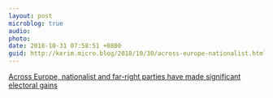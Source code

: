 ```yaml
---
layout: post
microblog: true
audio: 
photo: 
date: 2018-10-31 07:58:51 +0800
guid: http://kerim.micro.blog/2018/10/30/across-europe-nationalist.html
---
```

[Across Europe, nationalist and far-right parties have made significant electoral gains](https://www.bbc.com/news/world-europe-36130006)
